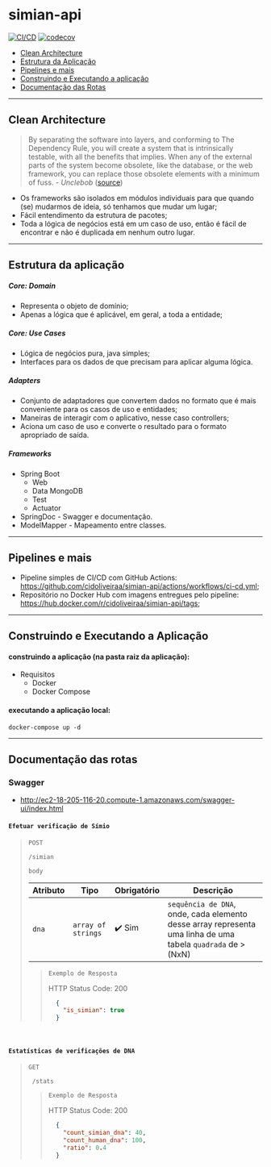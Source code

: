 # simian-api
[![CI/CD](https://github.com/cidoliveiraa/simian-api/actions/workflows/ci-cd.yml/badge.svg)](https://github.com/cidoliveiraa/simian-api/actions/workflows/ci-cd.yml) [![codecov](https://codecov.io/gh/cidoliveiraa/simian-api/branch/main/graph/badge.svg?token=RS3WR10R6U)](https://codecov.io/gh/cidoliveiraa/simian-api)

* [Clean Architecture](#clean-architecture)
* [Estrutura da Aplicação](#estrutura-da-aplicação)
* [Pipelines e mais](#pipelines-e-mais)
* [Construindo e Executando a aplicação](#construindo-e-executando-a-aplicação)
* [Documentação das Rotas](#documentação-das-rotas)

***

## Clean Architecture
> By separating the software into layers, and conforming to The Dependency Rule, you will create a system that is intrinsically testable, with all the benefits that implies. When any of the external parts of the system become obsolete, like the database, or the web framework, you can replace those obsolete elements with a minimum of fuss. -  _Unclebob_ ([source](https://blog.cleancoder.com/uncle-bob/2012/08/13/the-clean-architecture.html))

* Os frameworks são isolados em módulos individuais para que quando (se) mudarmos de ideia, só tenhamos que mudar um lugar;
* Fácil entendimento da estrutura de pacotes;
* Toda a lógica de negócios está em um caso de uso, então é fácil de encontrar e não é duplicada em nenhum outro lugar.

***

## Estrutura da aplicação
##### Core: Domain 
* Representa o objeto de domínio;
* Apenas a lógica que é aplicável, em geral, a toda a entidade;

##### Core: Use Cases
* Lógica de negócios pura, java simples;
* Interfaces para os dados de que precisam para aplicar alguma lógica.

##### Adapters
* Conjunto de adaptadores que convertem dados no formato que é mais conveniente para os casos de uso e entidades;
* Maneiras de interagir com o aplicativo, nesse caso controllers;
* Aciona um caso de uso e converte o resultado para o formato apropriado de saída.

##### Frameworks
  * Spring Boot 
    - Web
    - Data MongoDB
    - Test
    - Actuator
  * SpringDoc - Swagger e documentação.
  * ModelMapper - Mapeamento entre classes.

***

## Pipelines e mais
* Pipeline simples de CI/CD com GitHub Actions: https://github.com/cidoliveiraa/simian-api/actions/workflows/ci-cd.yml;
* Repositório no Docker Hub com imagens entregues pelo pipeline: https://hub.docker.com/r/cidoliveiraa/simian-api/tags;
***

## Construindo e Executando a Aplicação
#### construindo a aplicação (na pasta raiz da aplicação):
* Requisitos
  - Docker
  - Docker Compose
#### executando a aplicação local:
```
docker-compose up -d 
```
***

## Documentação das rotas
### Swagger
* http://ec2-18-205-116-20.compute-1.amazonaws.com/swagger-ui/index.html
#### `Efetuar verificação de Símio`
>`POST`
>```
> /simian
>```
>
>`body`
>
>| Atributo  | Tipo               | Obrigatório            | Descrição    |
>|-----------|--------------------|------------------------|--------------|
>| `dna`     | `array of strings` | :heavy_check_mark: Sim |    `sequência de DNA`, onde, cada elemento desse array representa uma linha de uma tabela `quadrada` de >(NxN) |
>
>
>> `Exemplo de Resposta`
>>
>>    HTTP Status Code: 200
>>
>>    ```json
>>      {
>>        "is_simian": true
>>      }
>>    ```

<br>

#### `Estatísticas de verificações de DNA`
> `GET`
>```
>  /stats
>```
>
>> `Exemplo de Resposta`
>>
>>   HTTP Status Code: 200 
>>
>>   ```json
>>     {
>>       "count_simian_dna": 40,
>>       "count_human_dna": 100,
>>       "ratio": 0.4
>>     }
>>   ```
